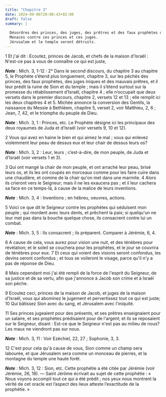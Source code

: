 ```yaml
---
title: "Chapitre 3"
date: 2024-09-06T20:00:43+02:00
draft: false
summary: |
  
  Désordres des princes, des juges, des prêtres et des faux prophètes de Juda et d’Israël.
  Menaces contre ces princes et ces juges.
  Jérusalem et le temple seront détruits.
---
```



1 Et j'ai dit : Ecoutez, princes de Jacob, et chefs de la maison d'Israël : N'est-ce pas à vous de connaître ce qui est juste,

***Note*** :  Mich. 3, 1-12 : 2° Dans le second discours, du chapitre 3 au chapitre 5, le Prophète s’étend plus longuement, chapitre 3, sur les péchés des princes, des faux prophètes, des juges iniques et des mauvais prêtres, et il leur prédit la ruine de Sion et du temple ; mais il s’étend surtout sur la promesse du rétablissement d’Israël, chapitre 4 ; elle n’occupait que deux versets dans le premier discours, chapitre 2, versets 12 et 13 ; elle remplit ici les deux chapitres 4 et 5. Michée annonce la conversion des Gentils, la naissance du Messie à Bethléem, chapitre 5, verset 2, voir Matthieu, 2, 6 ; Jean, 7, 42, et le triomphe du peuple de Dieu.

***Note*** :  Mich. 3, 1 : Princes, etc. Le Prophète désigne ici les principaux des deux royaumes de Juda et d’Israël (voir versets 9, 10 et 12).

2 Vous qui avez en haine le bien et qui aimez le mal ; vous qui enlevez violemment leur peau de dessus eux et leur chair de dessus leurs os?

***Note*** :  Mich. 3, 2 : Leur, leurs ; c’est-à-dire, de mon peuple, de Juda et d’Israël (voir versets 1 et 3).


3 Qui ont mangé la chair de mon peuple, et ont arraché leur peau, brisé leurs os, et ils les ont coupés en morceaux comme pour les faire cuire dans une chaudière, et comme de la chair qu'on met dans une marmite. 4 Alors ils crieront vers le Seigneur; mais il ne les exaucera pas ; et il leur cachera sa face en ce temps-là, à cause de la malice de leurs inventions.

***Note*** :  Mich. 3, 4 : Inventions ; en hébreu, oeuvres, actions.


5 Voici ce que dit le Seigneur contre les prophètes qui séduisent mon peuple ; qui mordent avec leurs dents, et prêchent la paix; si quelqu'un ne leur met pas dans la bouche quelque chose, ils consacrent contre lui un combat.

***Note*** :  Mich. 3, 5 : Ils consacrent ; ils préparent. Comparer à Jérémie, 6, 4.


6 A cause de cela, vous aurez pour vision une nuit, et des ténèbres pour révélation; et le soleil se couchera pour les prophètes, et le jour se couvrira de ténèbres pour eux. 7 Et ceux qui voient des visions seront confondus, les devins seront confondus ; et tous se voileront le visage, parce qu'il n'y a pas de réponse de Dieu.


8 Mais cependant moi j'ai été rempli de la force de l'esprit du Seigneur, de sa justice et de sa vertu, afin que j'annonce à Jacob son crime et à Israël son pèche.


9 Ecoutez ceci, princes de la maison de Jacob, et juges de la maison d'Israël, vous qui abominez le jugement et pervertissez tout ce qui est juste; 10 Qui bâtissez Sion avec du sang, et Jérusalem avec l'iniquité.


11 Ses princes jugeaient pour des présents, et ses prêtres enseignaient pour un salaire, et ses prophètes prédisaient pour de l'argent; et ils se reposaient sur le Seigneur, disant : Est-ce que le Seigneur n'est pas au milieu de nous? Les maux ne viendront pas sur nous.

***Note*** :  Mich. 3, 11 : Voir Ezéchiel, 22, 27 ; Sophonie, 3, 3.


12 C'est pour cela qu'à cause de vous, Sion comme un champ sera labourée, et que Jérusalem sera comme un monceau de pierres, et la montagne du temple une haute forêt.

***Note*** :  Mich. 3, 12 : Sion, etc. Cette prophétie a été citée par Jérémie (voir Jérémie, 26, 18). ― Saint Jérôme écrivait au sujet de cette prophétie : « Nous voyons accompli tout ce qui a été prédit ; nos yeux nous montrent la vérité de cet oracle est l’aspect des lieux atteste l’exactitude de la prophétie. »

